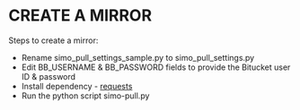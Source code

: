 
CREATE A MIRROR
====

Steps to create a mirror: 

  * Rename simo_pull_settings_sample.py to simo_pull_settings.py
  * Edit BB_USERNAME & BB_PASSWORD fields to provide the Bitucket user ID & password
  * Install dependency - [requests](http://requests.readthedocs.org/en/latest/user/install/)
  * Run the python script simo-pull.py
